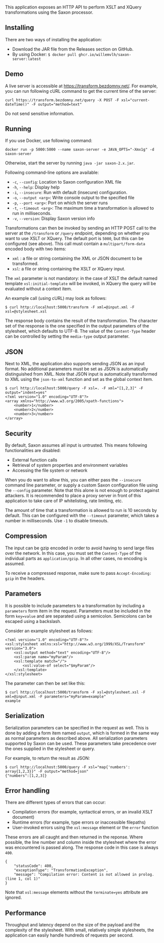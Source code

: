 This application exposes an HTTP API to perform XSLT and XQuery transformations using the Saxon processor.

## Installing

There are two ways of installing the application:

* Download the JAR file from the Releases section on GitHub.
* By using Docker: `$ docker pull ghcr.io/willemvlh/saxon-server:latest`

## Demo

A live server is accessible at https://transform.bezdomny.net/. 
For example, you can run following cURL command to get the current time of the server:

`curl https://transform.bezdomny.net/query -X POST -F xsl="current-dateTime()" -F output="method=text"`

Do not send sensitive information.

## Running

If you use Docker, use following command:

`docker run -p 5000:5000 --name saxon-server -e JAVA_OPTS="-Xmx1g" -d saxon-server`

Otherwise, start the server by running `java -jar saxon-2.x.jar`.

Following command-line options are available:

* `-c`, `--config`: Location to Saxon configuration XML file
* `-h`, `--help`: Display help
* `-i`, `--insecure`: Run with default (insecure) configuration.
* `-o`, `--output <arg>`: Write console output to the specified file
* `-p`, `--port <arg>`: Port on which the server runs
* `-t`, `--timeout <arg>`: The maximum time a transformation is allowed to run in milliseconds.
* `-v`, `--version`: Display Saxon version info

Transformations can then be invoked by sending an HTTP POST call to the server at the `/transform` or `/query` endpoint,
depending on whether you want to use XSLT or XQuery. The default port is `5000`, but this can be configured (see above).
This call must contain a `multipart/form-data` encoded body with two items:

* `xml` : a file or string containing the XML or JSON document to be transformed.
* `xsl`: a file or string containing the XSLT or XQuery input.

The `xml` parameter is not mandatory: in the case of XSLT the default named template `xsl:initial-template` will be
invoked, in XQuery the query will be evaluated without a context item.

An example call (using cURL) may look as follows:

`$ curl http://localhost:5000/transform -F xml=@input.xml -F xsl=@stylesheet.xsl`

The response body contains the result of the transformation. The character set of the response is the one specified in
the output parameters of the stylesheet, which defaults to UTF-8. The value of the `Content-Type` header can be
controlled by setting the `media-type` output parameter.

## JSON

Next to XML, the application also supports sending JSON as an input format. No additional parameters must be set as JSON
is automatically distinguished from XML. Note that JSON input is automatically transformed to XML using
the `json-to-xml`
function and set as the global context item.

    $ curl http://localhost:5000/query -F xsl=. -F xml="[1,2,3]" -F output="indent=yes"
    <?xml version="1.0" encoding="UTF-8"?>
    <array xmlns="http://www.w3.org/2005/xpath-functions">
        <number>1</number>
        <number>2</number>
        <number>3</number>
    </array>

## Security

By default, Saxon assumes all input is untrusted. This means following functionalities are disabled:

* External function calls
* Retrieval of system properties and environment variables
* Accessing the file system or network

When you do want to allow this, you can either pass the `--insecure` command line parameter, or supply a custom Saxon
configuration file using the `--config` parameter. Note that this alone is not enough to protect against attackers. It
is recommended to place a proxy server in front of this application to take care of IP whitelisting, rate limiting, etc.

The amount of time that a transformation is allowed to run is 10 seconds by default. This can be configured with
the `--timeout` parameter, which takes a number in milliseconds. Use `-1` to disable timeouts.
## Compression

The input can be gzip encoded in order to avoid having to send large files over the network. In this case, you must set
the `Content-Type` of the individual parts as `application/gzip`. In all other cases, no encoding is assumed.

To receive a compressed response, make sure to pass `Accept-Encoding: gzip` in the headers.

## Parameters

It is possible to include parameters to a transformation by including a `parameters` form item in the request.
Parameters must be included in the form `key=value` and are separated using a semicolon. Semicolons can be escaped using
a backslash.

Consider an example stylesheet as follows:

    <?xml version="1.0" encoding="UTF-8"?>
    <xsl:stylesheet xmlns:xsl="http://www.w3.org/1999/XSL/Transform" version="3.0">
        <xsl:output method="text" encoding="UTF-8"/>
        <xsl:param name="myParam"/>
        <xsl:template match="/">
            <xsl:value-of select="$myParam"/>
        </xsl:template>
    </xsl:stylesheet>

The parameter can then be set like this:

    $ curl http://localhost:5000/transform -F xsl=@stylesheet.xsl -F xml=@input.xml -F parameters="myParam=example"
    example

## Serialization

Serialization parameters can be specified in the request as well. This is done by adding a form item named `output`,
which is formed in the same way as normal parameters as described above. All serialization parameters supported by Saxon
can be used. These parameters take precedence over the ones supplied in the stylesheet or query.

For example, to return the result as JSON:

    $ curl http://localhost:5000/query -F xsl="map{'numbers': array{1,2,3}}" -F output="method=json"
    {"numbers":[1,2,3]}

## Error handling

There are different types of errors that can occur:

* Compilation errors (for example, syntactical errors, or an invalid XSLT document)
* Runtime errors (for example, type errors or inaccessible filepaths)
* User-invoked errors using the `xsl:message` element or the `error` function

These errors are all caught and then returned in the reponse. Where possible, the line number and column inside the
stylesheet where the error was encountered is passed along. The response code in this case is always `400`.

```
{
    "statusCode": 400,
    "exceptionType": "TransformationException",
    "message": "Compilation error: Content is not allowed in prolog. (line 1, col 1)"
}
```

Note that `xsl:message` elements without the `terminate=yes` attribute are ignored.

## Performance

Throughput and latency depend on the size of the payload and the complexity of the stylesheet. With small, relatively
simple stylesheets, the application can easily handle hundreds of requests per second.
